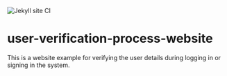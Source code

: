 ![Jekyll site CI](https://github.com/yashsehgal/user-verification-process-website/workflows/Jekyll%20site%20CI/badge.svg?branch=master)

# user-verification-process-website
This is a website example for verifying the user details during logging in or signing in the system.
